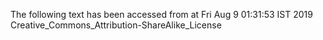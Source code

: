 The following text has been accessed from at Fri Aug 9 01:31:53 IST 2019
Creative_Commons_Attribution-ShareAlike_License
